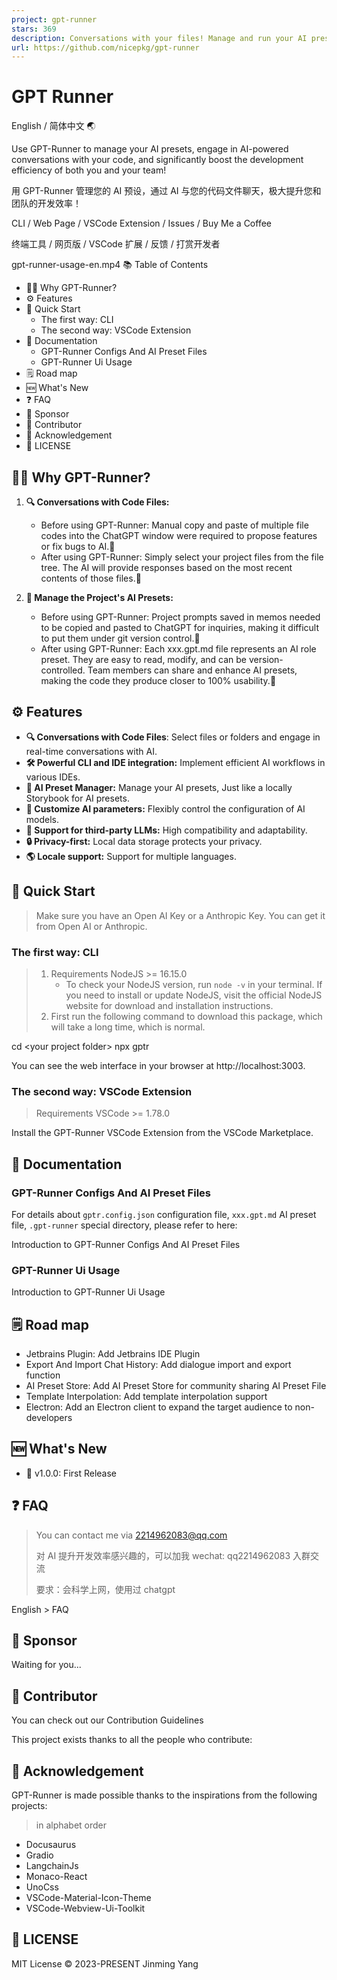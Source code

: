 ```yaml
---
project: gpt-runner
stars: 369
description: Conversations with your files! Manage and run your AI presets!
url: https://github.com/nicepkg/gpt-runner
---
```


GPT Runner
==========

English / 简体中文 🌏

Use GPT-Runner to manage your AI presets, engage in AI-powered conversations with your code, and significantly boost the development efficiency of both you and your team!

用 GPT-Runner 管理您的 AI 预设，通过 AI 与您的代码文件聊天，极大提升您和团队的开发效率！

CLI / Web Page / VSCode Extension / Issues / Buy Me a Coffee

终端工具 / 网页版 / VSCode 扩展 / 反馈 / 打赏开发者

gpt-runner-usage-en.mp4 📚 Table of Contents  

-   🤷‍♂️ Why GPT-Runner?
-   ⚙️ Features
-   🚀 Quick Start
    -   The first way: CLI
    -   The second way: VSCode Extension
-   📖 Documentation
    -   GPT-Runner Configs And AI Preset Files
    -   GPT-Runner Ui Usage
-   🗒️ Road map
-   🆕 What's New
-   ❓ FAQ
-   💖 Sponsor
-   🤝 Contributor
-   🙏 Acknowledgement
-   📜 LICENSE

  

🤷‍♂️ Why GPT-Runner?
---------------------

1.  **🔍 Conversations with Code Files:**
    
    -   Before using GPT-Runner: Manual copy and paste of multiple file codes into the ChatGPT window were required to propose features or fix bugs to AI.🙁
    -   After using GPT-Runner: Simply select your project files from the file tree. The AI will provide responses based on the most recent contents of those files.🤩
2.  **📑 Manage the Project's AI Presets:**
    
    -   Before using GPT-Runner: Project prompts saved in memos needed to be copied and pasted to ChatGPT for inquiries, making it difficult to put them under git version control.🤪
    -   After using GPT-Runner: Each xxx.gpt.md file represents an AI role preset. They are easy to read, modify, and can be version-controlled. Team members can share and enhance AI presets, making the code they produce closer to 100% usability.🥰

⚙️ Features
-----------

-   **🔍 Conversations with Code Files**: Select files or folders and engage in real-time conversations with AI.
-   **🛠️ Powerful CLI and IDE integration:** Implement efficient AI workflows in various IDEs.
-   **🔖 AI Preset Manager:** Manage your AI presets, Just like a locally Storybook for AI presets.
-   **🤖 Customize AI parameters:** Flexibly control the configuration of AI models.
-   **🔌 Support for third-party LLMs:** High compatibility and adaptability.
-   **🔒 Privacy-first:** Local data storage protects your privacy.
-   **🌎 Locale support:** Support for multiple languages.

🚀 Quick Start
--------------

> Make sure you have an Open AI Key or a Anthropic Key. You can get it from Open AI or Anthropic.

### The first way: CLI

> 1.  Requirements NodeJS >= 16.15.0
>     -   To check your NodeJS version, run `node -v` in your terminal. If you need to install or update NodeJS, visit the official NodeJS website for download and installation instructions.
> 2.  First run the following command to download this package, which will take a long time, which is normal.

cd <your project folder\>
npx gptr

You can see the web interface in your browser at http://localhost:3003.

### The second way: VSCode Extension

> Requirements VSCode >= 1.78.0

Install the GPT-Runner VSCode Extension from the VSCode Marketplace.

📖 Documentation
----------------

### GPT-Runner Configs And AI Preset Files

For details about `gptr.config.json` configuration file, `xxx.gpt.md` AI preset file, `.gpt-runner` special directory, please refer to here:

Introduction to GPT-Runner Configs And AI Preset Files

### GPT-Runner Ui Usage

Introduction to GPT-Runner Ui Usage

🗒️ Road map
------------

-   Jetbrains Plugin: Add Jetbrains IDE Plugin
-   Export And Import Chat History: Add dialogue import and export function
-   AI Preset Store: Add AI Preset Store for community sharing AI Preset File
-   Template Interpolation: Add template interpolation support
-   Electron: Add an Electron client to expand the target audience to non-developers

🆕 What's New
-------------

-   🚀 v1.0.0: First Release

❓ FAQ
-----

> You can contact me via 2214962083@qq.com
> 
> 对 AI 提升开发效率感兴趣的，可以加我 wechat: qq2214962083 入群交流
> 
> 要求：会科学上网，使用过 chatgpt

English > FAQ

💖 Sponsor
----------

Waiting for you...

🤝 Contributor
--------------

You can check out our Contribution Guidelines

This project exists thanks to all the people who contribute:

🙏 Acknowledgement
------------------

GPT-Runner is made possible thanks to the inspirations from the following projects:

> in alphabet order

-   Docusaurus
-   Gradio
-   LangchainJs
-   Monaco-React
-   UnoCss
-   VSCode-Material-Icon-Theme
-   VSCode-Webview-Ui-Toolkit

📜 LICENSE
----------

MIT License © 2023-PRESENT Jinming Yang

